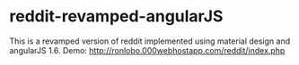 # reddit-revamped-angularJS
This is a revamped version of reddit implemented using material design and angularJS 1.6.
Demo: http://ronlobo.000webhostapp.com/reddit/index.php
